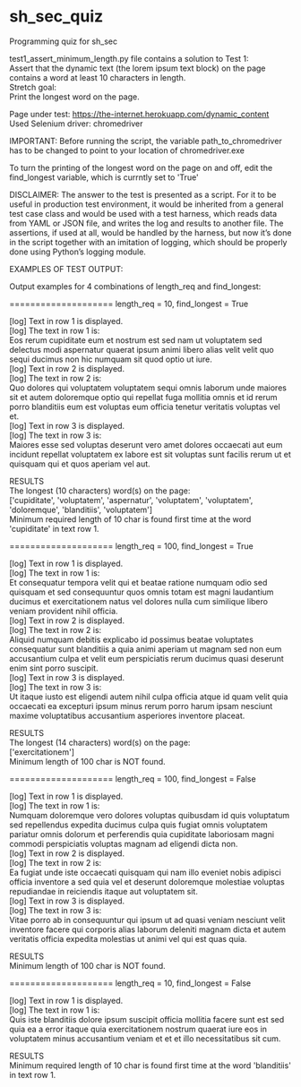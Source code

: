 # sh_sec_quiz
Programming quiz for sh_sec

test1_assert_minimum_length.py file contains a solution to Test 1:<br>
  Assert that the dynamic text (the lorem ipsum text block) on the page contains a word at least 10 characters in length.<br>
  Stretch goal:<br>
    Print the longest word on the page.

Page under test: https://the-internet.herokuapp.com/dynamic_content<br>
Used Selenium driver: chromedriver

IMPORTANT: Before running the script, the variable path_to_chromedriver has to be changed to point to your location of chromedriver.exe

To turn the printing of the longest word on the page on and off, edit the find_longest variable, which is currntly set to 'True'

DISCLAIMER: The answer to the test is presented as a script. For it to be useful in production test environment, it would be inherited from a general test case class and would be used with a test harness, which reads data from YAML or JSON file, and writes the log and results to another file. The assertions, if used at all, would be handled by the harness, but now it’s done in the script together with an imitation of logging, which should be properly done using Python’s logging module.

EXAMPLES OF TEST OUTPUT:

Output examples for 4 combinations of length_req and find_longest:

====================
length_req = 10,
find_longest = True

[log] Text in row 1 is displayed.<br>
[log] The text in row 1 is:<br>
Eos rerum cupiditate eum et nostrum est sed nam ut voluptatem sed delectus modi aspernatur quaerat ipsum animi libero alias velit velit quo sequi ducimus non hic numquam sit quod optio ut iure.<br>
[log] Text in row 2 is displayed.<br>
[log] The text in row 2 is:<br>
Quo dolores qui voluptatem voluptatem sequi omnis laborum unde maiores sit et autem doloremque optio qui repellat fuga mollitia omnis et id rerum porro blanditiis eum est voluptas eum officia tenetur veritatis voluptas vel et.<br>
[log] Text in row 3 is displayed.<br>
[log] The text in row 3 is:<br>
Maiores esse sed voluptas deserunt vero amet dolores occaecati aut eum incidunt repellat voluptatem ex labore est sit voluptas sunt facilis rerum ut et quisquam qui et quos aperiam vel aut.

RESULTS<br>
The longest (10 characters) word(s) on the page:<br>
['cupiditate', 'voluptatem', 'aspernatur', 'voluptatem', 'voluptatem', 'doloremque', 'blanditiis', 'voluptatem']<br>
Minimum required length of 10 char is found first time at the word 'cupiditate' in text row 1.

====================
length_req = 100,
find_longest = True

[log] Text in row 1 is displayed.<br>
[log] The text in row 1 is:<br>
Et consequatur tempora velit qui et beatae ratione numquam odio sed quisquam et sed consequuntur quos omnis totam est magni laudantium ducimus et exercitationem natus vel dolores nulla cum similique libero veniam provident nihil officia.<br>
[log] Text in row 2 is displayed.<br>
[log] The text in row 2 is:<br>
Aliquid numquam debitis explicabo id possimus beatae voluptates consequatur sunt blanditiis a quia animi aperiam ut magnam sed non eum accusantium culpa et velit eum perspiciatis rerum ducimus quasi deserunt enim sint porro suscipit.<br>
[log] Text in row 3 is displayed.<br>
[log] The text in row 3 is:<br>
Ut itaque iusto est eligendi autem nihil culpa officia atque id quam velit quia occaecati ea excepturi ipsum minus rerum porro harum ipsam nesciunt maxime voluptatibus accusantium asperiores inventore placeat.

RESULTS<br>
The longest (14 characters) word(s) on the page:<br>
['exercitationem']<br>
Minimum length of 100 char is NOT found.

====================
length_req = 100,
find_longest = False

[log] Text in row 1 is displayed.<br>
[log] The text in row 1 is:<br>
Numquam doloremque vero dolores voluptas quibusdam id quis voluptatum sed repellendus expedita ducimus culpa quis fugiat omnis voluptatem pariatur omnis dolorum et perferendis quia cupiditate laboriosam magni commodi perspiciatis voluptas magnam ad eligendi dicta non.<br>
[log] Text in row 2 is displayed.<br>
[log] The text in row 2 is:<br>
Ea fugiat unde iste occaecati quisquam qui nam illo eveniet nobis adipisci officia inventore a sed quia vel et deserunt doloremque molestiae voluptas repudiandae in reiciendis itaque aut voluptatem sit.<br>
[log] Text in row 3 is displayed.<br>
[log] The text in row 3 is:<br>
Vitae porro ab in consequuntur qui ipsum ut ad quasi veniam nesciunt velit inventore facere qui corporis alias laborum deleniti magnam dicta et autem veritatis officia expedita molestias ut animi vel qui est quas quia.

RESULTS<br>
Minimum length of 100 char is NOT found.

====================
length_req = 10,
find_longest = False

[log] Text in row 1 is displayed.<br>
[log] The text in row 1 is:<br>
Quis iste blanditiis dolore ipsum suscipit officia mollitia facere sunt est sed quia ea a error itaque quia exercitationem nostrum quaerat iure eos in voluptatem minus accusantium veniam et et et illo necessitatibus sit cum.

RESULTS<br>
Minimum required length of 10 char is found first time at the word 'blanditiis' in text row 1.
